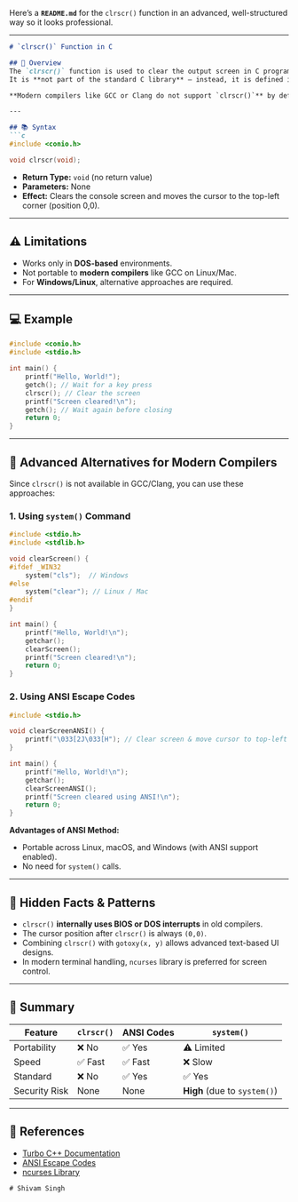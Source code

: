 Here’s a **`README.md`** for the `clrscr()` function in an advanced, well-structured way so it looks professional.

---

````markdown
# `clrscr()` Function in C

## 📌 Overview
The `clrscr()` function is used to clear the output screen in C programming.  
It is **not part of the standard C library** — instead, it is defined in **`conio.h`**, which is a **non-standard** header available primarily in **Turbo C, Borland C, and some DOS-based compilers**.

**Modern compilers like GCC or Clang do not support `clrscr()`** by default, and alternative methods must be used.

---

## 📚 Syntax
```c
#include <conio.h>

void clrscr(void);
````

* **Return Type:** `void` (no return value)
* **Parameters:** None
* **Effect:** Clears the console screen and moves the cursor to the top-left corner (position 0,0).

---

## ⚠️ Limitations

* Works only in **DOS-based** environments.
* Not portable to **modern compilers** like GCC on Linux/Mac.
* For **Windows/Linux**, alternative approaches are required.

---

## 💻 Example

```c
#include <conio.h>
#include <stdio.h>

int main() {
    printf("Hello, World!");
    getch(); // Wait for a key press
    clrscr(); // Clear the screen
    printf("Screen cleared!\n");
    getch(); // Wait again before closing
    return 0;
}
```

---

## 🚀 Advanced Alternatives for Modern Compilers

Since `clrscr()` is not available in GCC/Clang, you can use these approaches:

### **1. Using `system()` Command**

```c
#include <stdio.h>
#include <stdlib.h>

void clearScreen() {
#ifdef _WIN32
    system("cls");  // Windows
#else
    system("clear"); // Linux / Mac
#endif
}

int main() {
    printf("Hello, World!\n");
    getchar();
    clearScreen();
    printf("Screen cleared!\n");
    return 0;
}
```

### **2. Using ANSI Escape Codes**

```c
#include <stdio.h>

void clearScreenANSI() {
    printf("\033[2J\033[H"); // Clear screen & move cursor to top-left
}

int main() {
    printf("Hello, World!\n");
    getchar();
    clearScreenANSI();
    printf("Screen cleared using ANSI!\n");
    return 0;
}
```

**Advantages of ANSI Method:**

* Portable across Linux, macOS, and Windows (with ANSI support enabled).
* No need for `system()` calls.

---

## 🧠 Hidden Facts & Patterns

* `clrscr()` **internally uses BIOS or DOS interrupts** in old compilers.
* The cursor position after `clrscr()` is always `(0,0)`.
* Combining `clrscr()` with `gotoxy(x, y)` allows advanced text-based UI designs.
* In modern terminal handling, `ncurses` library is preferred for screen control.

---

## 📜 Summary

| Feature       | `clrscr()` | ANSI Codes | `system()`                   |
| ------------- | ---------- | ---------- | ---------------------------- |
| Portability   | ❌ No       | ✅ Yes      | ⚠️ Limited                   |
| Speed         | ✅ Fast     | ✅ Fast     | ❌ Slow                       |
| Standard      | ❌ No       | ✅ Yes      | ✅ Yes                        |
| Security Risk | None       | None       | **High** (due to `system()`) |

---

## 🔗 References

* [Turbo C++ Documentation](https://en.wikipedia.org/wiki/Turbo_C%2B%2B)
* [ANSI Escape Codes](https://en.wikipedia.org/wiki/ANSI_escape_code)
* [ncurses Library](https://invisible-island.net/ncurses/)

```
# Shivam Singh
```
